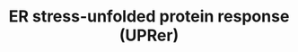 ---
annotations:
- id: PW:0000379
  parent: regulatory pathway
  type: Pathway Ontology
  value: endoplasmic reticulum stress  - the unfolded protein response pathway
authors:
- Kyook
- MaintBot
- Cgrove
- AlexanderPico
- Eweitz
- RaatsS
- Egonw
communities:
- WormBase_Approved
description: Correctly folding proteins is a severely complicated process that fails
  at times, despite the controlled environment of the ER and numerous molecular helpers.
  Under normal conditions, these misfolded proteins are degraded through the ER-associated
  degradation (ERAD) mechanism. However, various physiological or environmental stressors
  can inhibit or overwhelm these normal mechanisms resulting in an increase in the
  amount of misfolded proteins, which trigger the Unfolded Protein Response (UPR).
  Organisms have evolved the UPR to handle this ER stress and suppress the toxicity
  of accumulated misfolded proteins (proteotoxicity). In mammals the UPR attenuates
  protein synthesis through PERK/PEK1 and increases transcription of folding and ERAD
  components through activation of potent transcription factors through IRE1 splicing
  of XBP1 mRNA and ER-stress cleavage of ATF-6. These events ultimately augment folding
  and enhance degradation capacity of the organelle. In C. elegans, the UPR also activates
  transcriptional regulators that reduce protein synthesis and increase the number
  of components necessary to deal with misfolded proteins.
last-edited: 2021-05-27
organisms:
- Caenorhabditis elegans
redirect_from:
- /index.php/Pathway:WP2578
- /instance/WP2578
- /instance/WP2578_rr123105
revision: r123105
schema-jsonld:
- '@context': https://schema.org/
  '@id': https://wikipathways.github.io/pathways/WP2578.html
  '@type': Dataset
  creator:
    '@type': Organization
    name: WikiPathways
  description: Correctly folding proteins is a severely complicated process that fails
    at times, despite the controlled environment of the ER and numerous molecular
    helpers. Under normal conditions, these misfolded proteins are degraded through
    the ER-associated degradation (ERAD) mechanism. However, various physiological
    or environmental stressors can inhibit or overwhelm these normal mechanisms resulting
    in an increase in the amount of misfolded proteins, which trigger the Unfolded
    Protein Response (UPR). Organisms have evolved the UPR to handle this ER stress
    and suppress the toxicity of accumulated misfolded proteins (proteotoxicity).
    In mammals the UPR attenuates protein synthesis through PERK/PEK1 and increases
    transcription of folding and ERAD components through activation of potent transcription
    factors through IRE1 splicing of XBP1 mRNA and ER-stress cleavage of ATF-6. These
    events ultimately augment folding and enhance degradation capacity of the organelle.
    In C. elegans, the UPR also activates transcriptional regulators that reduce protein
    synthesis and increase the number of components necessary to deal with misfolded
    proteins.
  keywords:
  - ABU-1
  - APY-1
  - ATF-6
  - ATF-6 bZip domain
  - CRT-1
  - HSP-3/ BiP/GRP78
  - HSP-4/ BiP/GRP78
  - HUT-1
  - IRE-1
  - PEK-1
  - S2PProtease
  - UGGT-1
  - UGGT-2
  - XBP-1
  - apy-1
  - cht-1
  - crt-1
  - eIF2alpha
  - hsp-4
  - tunicamycin
  - uggt-1
  - uggt-2
  - xbp-1 mRNA
  license: CC0
  name: ER stress-unfolded protein response (UPRer)
seo: CreativeWork
title: ER stress-unfolded protein response (UPRer)
wpid: WP2578
---